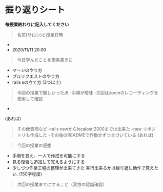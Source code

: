 # 振り返りシート

**毎授業終わりに記入してください**

> 名前(サロン)と授業日時
-
- 2020/11/11 20:00


> 今日学んだことを箇条書きに
- マージのやり方
- プルリクエストのやり方
- rails sの立て方
(3つ以上)

> 今回の授業で難しかった点
-手順が曖昧
-次回はzoomのレコーディングを使用して確認
-
(あれば)

> その他質問など
-rails newからlocalost:3000までは出来た
-new リポジトリも作成した
-その後のREADMEで作動せずつまづいている
(あれば)

> 今回の授業の感想
- 手順を覚え、一人で作成を可能にする
- 見る復習も追加して覚えるようにする
- 少しづつ作業工程の整理が出来てきた
実行出来るかは繰り返し動作で覚えたい.
(150字程度)

> 次回の授業までにすること（双方の認識確認）
